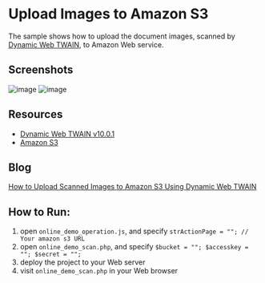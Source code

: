 Upload Images to Amazon S3
=========

The sample shows how to upload the document images, scanned by [Dynamic Web TWAIN][1], to Amazon Web service. 

Screenshots
-----------
![image](http://www.codepool.biz/wp-content/uploads/2014/09/web_twain_demo-300x273.png)
![image](http://www.codepool.biz/wp-content/uploads/2014/09/amazon_upload-300x115.png)

Resources 
-----------

* [Dynamic Web TWAIN v10.0.1][2]
* [Amazon S3][3]

Blog
----
[How to Upload Scanned Images to Amazon S3 Using Dynamic Web TWAIN][4]

How to Run:
-----------
1. open `online_demo_operation.js`, and specify `strActionPage = ""; // Your amazon s3 URL`
2. open `online_demo_scan.php`, and specify `$bucket = ""; $accesskey = ""; $secret = "";`
3. deploy the project to your Web server
4. visit `online_demo_scan.php` in your Web browser



[1]:http://www.dynamsoft.com/Products/WebTWAIN_Overview.aspx
[2]:http://www.dynamsoft.com/download/Dynamic%20Web%20TWAIN%2010.0.1%20TRIAL.exe
[3]:http://aws.amazon.com/s3
[4]:http://www.codepool.biz/ocr-barcode-twain/twain-sdk/upload-image-to-amazon-s3.html
